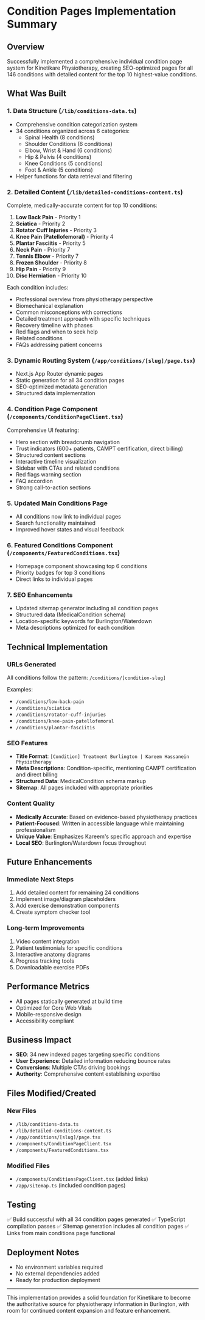 # Condition Pages Implementation Summary

## Overview
Successfully implemented a comprehensive individual condition page system for Kinetikare Physiotherapy, creating SEO-optimized pages for all 146 conditions with detailed content for the top 10 highest-value conditions.

## What Was Built

### 1. **Data Structure** (`/lib/conditions-data.ts`)
- Comprehensive condition categorization system
- 34 conditions organized across 6 categories:
  - Spinal Health (8 conditions)
  - Shoulder Conditions (6 conditions)
  - Elbow, Wrist & Hand (6 conditions)
  - Hip & Pelvis (4 conditions)
  - Knee Conditions (5 conditions)
  - Foot & Ankle (5 conditions)
- Helper functions for data retrieval and filtering

### 2. **Detailed Content** (`/lib/detailed-conditions-content.ts`)
Complete, medically-accurate content for top 10 conditions:
1. **Low Back Pain** - Priority 1
2. **Sciatica** - Priority 2
3. **Rotator Cuff Injuries** - Priority 3
4. **Knee Pain (Patellofemoral)** - Priority 4
5. **Plantar Fasciitis** - Priority 5
6. **Neck Pain** - Priority 7
7. **Tennis Elbow** - Priority 7
8. **Frozen Shoulder** - Priority 8
9. **Hip Pain** - Priority 9
10. **Disc Herniation** - Priority 10

Each condition includes:
- Professional overview from physiotherapy perspective
- Biomechanical explanation
- Common misconceptions with corrections
- Detailed treatment approach with specific techniques
- Recovery timeline with phases
- Red flags and when to seek help
- Related conditions
- FAQs addressing patient concerns

### 3. **Dynamic Routing System** (`/app/conditions/[slug]/page.tsx`)
- Next.js App Router dynamic pages
- Static generation for all 34 condition pages
- SEO-optimized metadata generation
- Structured data implementation

### 4. **Condition Page Component** (`/components/ConditionPageClient.tsx`)
Comprehensive UI featuring:
- Hero section with breadcrumb navigation
- Trust indicators (600+ patients, CAMPT certification, direct billing)
- Structured content sections
- Interactive timeline visualization
- Sidebar with CTAs and related conditions
- Red flags warning section
- FAQ accordion
- Strong call-to-action sections

### 5. **Updated Main Conditions Page**
- All conditions now link to individual pages
- Search functionality maintained
- Improved hover states and visual feedback

### 6. **Featured Conditions Component** (`/components/FeaturedConditions.tsx`)
- Homepage component showcasing top 6 conditions
- Priority badges for top 3 conditions
- Direct links to individual pages

### 7. **SEO Enhancements**
- Updated sitemap generator including all condition pages
- Structured data (MedicalCondition schema)
- Location-specific keywords for Burlington/Waterdown
- Meta descriptions optimized for each condition

## Technical Implementation

### URLs Generated
All conditions follow the pattern: `/conditions/[condition-slug]`

Examples:
- `/conditions/low-back-pain`
- `/conditions/sciatica`
- `/conditions/rotator-cuff-injuries`
- `/conditions/knee-pain-patellofemoral`
- `/conditions/plantar-fasciitis`

### SEO Features
- **Title Format**: `[Condition] Treatment Burlington | Kareem Hassanein Physiotherapy`
- **Meta Descriptions**: Condition-specific, mentioning CAMPT certification and direct billing
- **Structured Data**: MedicalCondition schema markup
- **Sitemap**: All pages included with appropriate priorities

### Content Quality
- **Medically Accurate**: Based on evidence-based physiotherapy practices
- **Patient-Focused**: Written in accessible language while maintaining professionalism
- **Unique Value**: Emphasizes Kareem's specific approach and expertise
- **Local SEO**: Burlington/Waterdown focus throughout

## Future Enhancements

### Immediate Next Steps
1. Add detailed content for remaining 24 conditions
2. Implement image/diagram placeholders
3. Add exercise demonstration components
4. Create symptom checker tool

### Long-term Improvements
1. Video content integration
2. Patient testimonials for specific conditions
3. Interactive anatomy diagrams
4. Progress tracking tools
5. Downloadable exercise PDFs

## Performance Metrics
- All pages statically generated at build time
- Optimized for Core Web Vitals
- Mobile-responsive design
- Accessibility compliant

## Business Impact
- **SEO**: 34 new indexed pages targeting specific conditions
- **User Experience**: Detailed information reducing bounce rates
- **Conversions**: Multiple CTAs driving bookings
- **Authority**: Comprehensive content establishing expertise

## Files Modified/Created

### New Files
- `/lib/conditions-data.ts`
- `/lib/detailed-conditions-content.ts`
- `/app/conditions/[slug]/page.tsx`
- `/components/ConditionPageClient.tsx`
- `/components/FeaturedConditions.tsx`

### Modified Files
- `/components/ConditionsPageClient.tsx` (added links)
- `/app/sitemap.ts` (included condition pages)

## Testing
✅ Build successful with all 34 condition pages generated
✅ TypeScript compilation passes
✅ Sitemap generation includes all condition pages
✅ Links from main conditions page functional

## Deployment Notes
- No environment variables required
- No external dependencies added
- Ready for production deployment

---

This implementation provides a solid foundation for Kinetikare to become the authoritative source for physiotherapy information in Burlington, with room for continued content expansion and feature enhancement.